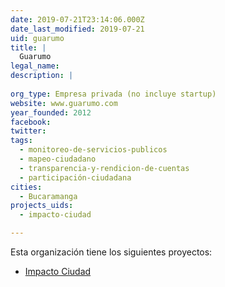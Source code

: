 ```yaml
---
date: 2019-07-21T23:14:06.000Z
date_last_modified: 2019-07-21
uid: guarumo
title: |
  Guarumo
legal_name: 
description: |
  
org_type: Empresa privada (no incluye startup)
website: www.guarumo.com
year_founded: 2012
facebook: 
twitter: 
tags:
  - monitoreo-de-servicios-publicos
  - mapeo-ciudadano
  - transparencia-y-rendicion-de-cuentas
  - participación-ciudadana
cities: 
  - Bucaramanga
projects_uids:
  - impacto-ciudad

---
```


Esta organización tiene los siguientes proyectos:

- [Impacto Ciudad](/proyectos/impacto-ciudad)
